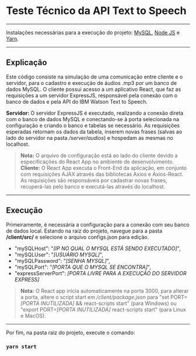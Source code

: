 # Teste Técnico da API Text to Speech

---

Instalações necessárias para a execução do projeto: [MySQL](https://dev.mysql.com/downloads/installer/), [Node JS](https://nodejs.org/en/download/) e [Yarn](https://classic.yarnpkg.com/en/docs/install/#windows-stable).

---

## Explicação

Este código consiste na simulação de uma comunicação entre cliente e o servidor, para o cadastro e execução de áudios .mp3 por um banco de dados MySQL.
O cliente possui acesso a um aplicativo React, que faz as requisições a um servidor ExpressJS, responsável pela conexão com o banco de dados e pela API do IBM Watson Text to Speech.

**Servidor:** O servidor ExpressJS é executado, realizando a conexão direta com o banco de dados MySQL e conectando-se à porta selecionada na configuração e criando o banco e tabelas se necessário. As requisições esperadas retornam os dados da tabela, inserem novas frases (salvas ao lado do servidor na pasta */server/audios*) e hospedam as mesmas no localhost.
>**Nota:** O arquivo de configuração está ao lado do cliente devido a especificações do React App no ambiente de desenvolvimento.
**Cliente:** O React App executa o Front-End da aplicação, em conjunto com requisições AJAX através das bibliotecas Axios e Axios-React. As requisições são responsáveis por cadastrar novas frases, recuperá-las pelo banco e executá-las através do localhost.

---

## Execução

Primeiramente, é necessária a configuração para a conexão com seu banco de dados local. Estando na raiz do projeto, navegue para a pasta **/client/src/** e selecione o arquivo configs.json para edição.
- "mySQLHost": "*[IP NO QUAL O MYSQL ESTÁ SENDO EXECUTADO]*",
- "mySQLUser": "*[USUÁRIO MYSQL]*",
- "mySQLPassword": "*[SENHA MYSQL]*",
- "mySQLPort": "*[PORTA QUE O MYSQL SE ENCONTRA]*",
- "expressServerPort": *[PORTA LIVRE PARA A EXECUÇÃO DO SERVIDOR EXPRESS]*
>**Nota:** O React app inicia automaticamente na porta 3000, para alterar a porta, altere o script start em */client/package.json* para "set PORT=*[PORTA INUTILIZADA]* && react-scripts start" (para Windows) ou "export PORT=*[PORTA INUTILIZADA]* react-scripts start" (para Linux e MacOS).

---

Por fim, na pasta raiz do projeto, execute o comando:

### `yarn start`